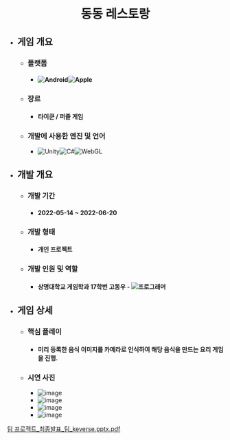 <div align="center">
  <H1>동동 레스토랑</H1>
</div>

+ ## **게임 개요**
  + ### 플랫폼
    + #### <img alt="Android" src ="https://img.shields.io/badge/Android-3DDC84.svg?&style=for-the-badge&logo=Android&logoColor=black"/><img alt="Apple" src ="https://img.shields.io/badge/iOS-000000.svg?&style=for-the-badge&logo=iOS&logoColor=white"/> 
  + ### 장르
    + #### 타이쿤 / 퍼즐 게임
  + ### 개발에 사용한 엔진 및 언어 
    + <img alt="Unity" src ="https://img.shields.io/badge/Unity-FFFFFF.svg?&style=for-the-badge&logo=Unity&logoColor=black"/><img alt="C#" src ="https://img.shields.io/badge/C Sharp-239120.svg?&style=for-the-badge&logo=CSharp&logoColor=white"/><img alt="WebGL" src ="https://img.shields.io/badge/WebGL(빌드)-990000.svg?&style=for-the-badge&logo=WebGL&logoColor=white"/>
+ ## **개발 개요**
  + ### 개발 기간
    + #### 2022-05-14 ~ 2022-06-20
  + ### 개발 형태
    + #### 개인 프로젝트
  + ### 개발 인원 및 역할
    + #### 상명대학교 게임학과 17학번 고동우 - <img alt="프로그래머" src ="https://img.shields.io/badge/프로그래머(퀴즈 및 퍼즐)-5C2D91.svg?&style=for-the-badge&logo=VisualStudio&logoColor=white"/>
+ ## **게임 상세**
  + ### 핵심 플레이
    + #### 미리 등록한 음식 이미지를 카메라로 인식하여 해당 음식을 만드는 요리 게임을 진행. 
  + ### 시연 사진
    + ![image](https://user-images.githubusercontent.com/27190634/215039183-5a2796ae-db6b-402b-8666-f27cb751acf2.png)
    + ![image](https://user-images.githubusercontent.com/27190634/215039272-d93c87b6-69b7-48c5-a626-dd896c1eb060.png)
    + ![image](https://user-images.githubusercontent.com/27190634/215039311-151b6271-2ff0-4d99-aeb6-f043496c6312.png)
    + ![image](https://user-images.githubusercontent.com/27190634/215039375-261244e4-124c-4639-b27e-22abce31896f.png)


[팀 프로젝트_최종발표_팀_keverse.pptx.pdf](https://github.com/ehddn/DongDongRestaurant/files/10516855/_._._keverse.pptx.pdf)
